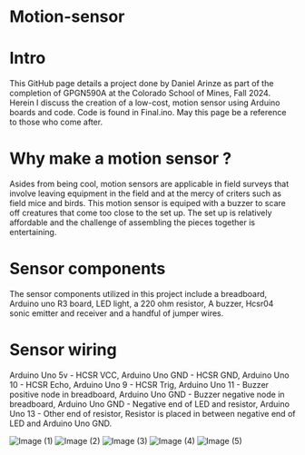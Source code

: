 # Motion-sensor
# Intro
This GitHub page details a project done by Daniel Arinze as part of the completion of GPGN590A at the Colorado School of Mines, Fall 2024. Herein I discuss the creation of a low-cost, motion sensor using Arduino boards and code. Code is found in Final.ino. May this page be a reference to those who come after.
# Why make a motion sensor ?
Asides from being cool, motion sensors are applicable in field surveys that involve leaving equipment in the field and at the mercy of criters such as field mice and birds. This motion sensor is equiped with a buzzer to scare off creatures that come too close to the set up. The set up is relatively affordable and the challenge of assembling the pieces together is entertaining.
# Sensor components
The sensor components utilized in this project include a breadboard, Arduino uno R3 board, LED light, a 220 ohm resistor, A buzzer, Hcsr04 sonic emitter and receiver and a handful of jumper wires.
# Sensor wiring
Arduino Uno 5v - HCSR VCC,
Arduino Uno GND - HCSR GND,
Arduino Uno 10 - HCSR Echo,
Arduino Uno 9 - HCSR Trig,
Arduino Uno 11 - Buzzer positive node in breadboard,
Arduino Uno GND - Buzzer negative node in breadboard,
Arduino Uno GND - Negative end of LED and resistor,
Arduino Uno 13 - Other end of resistor,
Resistor is placed in between negative end of LED and Arduino Uno GND.

![Image (1)](https://github.com/user-attachments/assets/17bb7ff4-ae45-4b30-a60c-810397d9fd8a)
![Image (2)](https://github.com/user-attachments/assets/77b5a643-2f36-4690-9a66-cb6748ca8883)
![Image (3)](https://github.com/user-attachments/assets/4b0aaf3a-89be-4e20-bf80-14e3f1b97908)
![Image (4)](https://github.com/user-attachments/assets/5c4e75e3-ff8a-4bb0-8ea5-8442a1731479)
![Image (5)](https://github.com/user-attachments/assets/37bbfc08-5c59-4de0-8ba2-7d930e410ff1)
